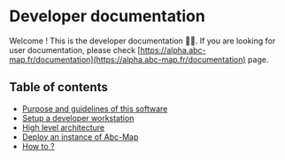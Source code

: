 # Developer documentation

Welcome ! This is the developer documentation 👨‍💻. If you are looking for user documentation, please 
check [https://alpha.abc-map.fr/documentation](https://alpha.abc-map.fr/documentation) page.     


## Table of contents

- [Purpose and guidelines of this software](./0_purpose-guidelines.md)
- [Setup a developer workstation](./1_setup-workstation.md)
- [High level architecture](./2_architecture.md)
- [Deploy an instance of Abc-Map](./3_deployment.md)
- [How to ?](./4_how-tos.md)




